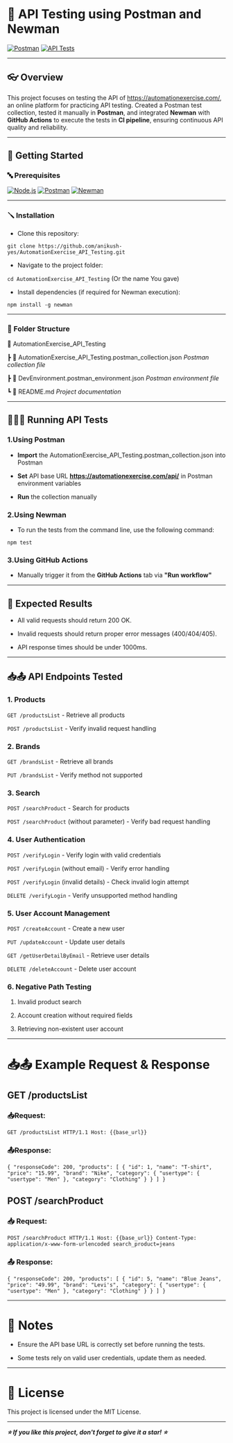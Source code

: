 # 🚀 API Testing using Postman and Newman
[![Postman](https://img.shields.io/badge/Tested%20with-Postman-orange.svg)](https://www.postman.com/)
[![API Tests](https://img.shields.io/badge/API%20Tests-14%20passing-brightgreen.svg)]()
______________________________________________________________________________________________________________________________________________
## 👓 Overview

This project focuses on testing the API of https://automationexercise.com/, an online platform for practicing API testing. Created a Postman test collection, tested it manually in **Postman**, and integrated **Newman** with **GitHub Actions** to execute the tests in **CI pipeline**, ensuring continuous API quality and reliability.
***

## 🏁 Getting Started

### 🔤 Prerequisites

[![Node.js](https://img.shields.io/badge/Node.js-14.x-green)](https://nodejs.org/en)
[![Postman](https://img.shields.io/badge/Tested%20with-Postman-orange)](https://www.postman.com)
[![Newman](https://img.shields.io/badge/Newman-6.2.1-blue)](https://github.com/postmanlabs/newman)
***

### 🪛 Installation

* Clone this repository:

``git clone https://github.com/anikush-yes/AutomationExercise_API_Testing.git``

* Navigate to the project folder:

``cd AutomationExercise_API_Testing`` (Or the name You gave)

* Install dependencies (if required for Newman execution):

``npm install -g newman``
***

### 📂 Folder Structure


  📁 AutomationExercise_API_Testing
  
  
 ┣ 📄 AutomationExercise_API_Testing.postman_collection.json   *Postman collection file*
 
 ┣ 📄 DevEnvironment.postman_environment.json                  *Postman environment file*
 
 ┗ 📄 README.md                                                *Project documentation*

***
 
## 🏃‍♀️‍➡️ Running API Tests
  

 ### 1.Using Postman

* **Import** the AutomationExercise_API_Testing.postman_collection.json into Postman

* **Set** API base URL **https://automationexercise.com/api/** in Postman environment variables

* **Run** the collection manually

### 2.Using Newman 

* To run the tests from the command line, use the following command:

``npm test``

### 3.Using GitHub Actions

* Manually trigger it from the **GitHub Actions** tab via **"Run workflow"**

***
##  💞 Expected Results

* All valid requests should return 200 OK.

* Invalid requests should return proper error messages (400/404/405).

* API response times should be under 1000ms.
 
***
## 📥📤 API Endpoints Tested


### 1. Products

``GET /productsList`` - Retrieve all products

``POST /productsList`` - Verify invalid request handling

### 2. Brands

``GET /brandsList`` - Retrieve all brands

``PUT /brandsList`` - Verify method not supported

### 3. Search

``POST /searchProduct`` - Search for products

``POST /searchProduct`` (without parameter) - Verify bad request handling

### 4. User Authentication

``POST /verifyLogin`` - Verify login with valid credentials

``POST /verifyLogin`` (without email) - Verify error handling

``POST /verifyLogin`` (invalid details) - Check invalid login attempt

``DELETE /verifyLogin`` - Verify unsupported method handling

### 5. User Account Management

``POST /createAccount`` - Create a new user

``PUT /updateAccount`` - Update user details

``GET /getUserDetailByEmail`` - Retrieve user details

``DELETE /deleteAccount`` - Delete user account

### 6. Negative Path Testing

1. Invalid product search

2. Account creation without required fields

3. Retrieving non-existent user account

***
# 📥📤 Example Request & Response


## GET /productsList

### 📥Request:

``GET /productsList HTTP/1.1
Host: {{base_url}}``

### 📤Response:

``{
  "responseCode": 200,
  "products": [
    {
      "id": 1,
      "name": "T-shirt",
      "price": "15.99",
      "brand": "Nike",
      "category": {
        "usertype": {
          "usertype": "Men"
        },
        "category": "Clothing"
      }
    }
  ]
}``

## POST /searchProduct

### 📥 Request:

``POST /searchProduct HTTP/1.1
Host: {{base_url}}
Content-Type: application/x-www-form-urlencoded
search_product=jeans``

### 📤 Response:

``{
  "responseCode": 200,
  "products": [
    {
      "id": 5,
      "name": "Blue Jeans",
      "price": "49.99",
      "brand": "Levi's",
      "category": {
        "usertype": {
          "usertype": "Men"
        },
        "category": "Clothing"
      }
    }
  ]
}``
***
# 📝 Notes


* Ensure the API base URL is correctly set before running the tests.

* Some tests rely on valid user credentials, update them as needed.
  
***
# 🪪 License

This project is licensed under the MIT License.
***

***⭐ If you like this project, don't forget to give it a star! ⭐***

